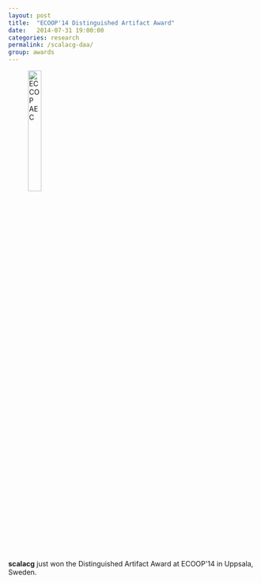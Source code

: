 ```yaml
---
layout: post
title:  "ECOOP'14 Distinguished Artifact Award"
date:   2014-07-31 19:00:00
categories: research
permalink: /scalacg-daa/
group: awards
---
```


<figure>
	<img width="25%" src="{{ "/resources/images/daa.png" |  prepend: site.baseurl }}" alt="ECCOP AEC" />
</figure>

**scalacg** just won the Distinguished Artifact Award at ECOOP'14 in Uppsala, Sweden.

